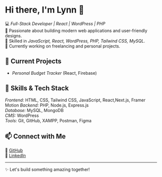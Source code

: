 # Hi there, I'm Lynn 👋  

💻 *Full-Stack Developer | React | WordPress | PHP*  
🔹 Passionate about building modern web applications and user-friendly designs.  
🔹 Skilled in *JavaScript, React, WordPress, PHP, Tailwind CSS, MySQL*.  
🔹 Currently working on freelancing and personal projects.  

## 🌱 Current Projects   
- *Personal Budget Tracker* (React, Firebase)  

## 🚀 Skills & Tech Stack  
*Frontend:* HTML, CSS, Tailwind CSS, JavaScript, React,Next.js, Framer Motion 
*Backend:* PHP, Node.js, Express.js  
*Database:* MySQL, MongoDB  
*CMS:* WordPress  
*Tools:* Git, GitHub, XAMPP, Postman, Figma  

## 📫 Connect with Me  
🔗 [GitHub](https://github.com/Lynn-Wanjiru)  
🔗 [LinkedIn](https://www.linkedin.com/in/carolyne-wanjiru-277190250)  

---
✨ Let's build something amazing together!
